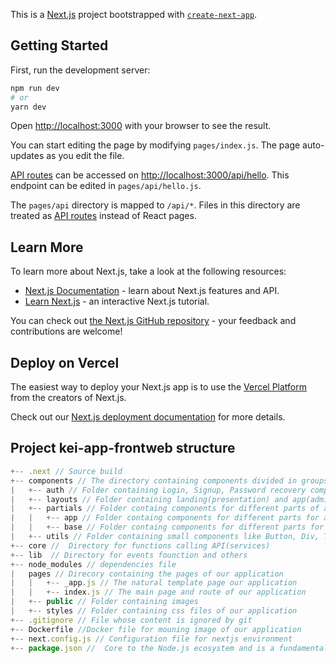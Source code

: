 This is a [Next.js](https://nextjs.org/) project bootstrapped with [`create-next-app`](https://github.com/vercel/next.js/tree/canary/packages/create-next-app).

## Getting Started

First, run the development server:

```bash
npm run dev
# or
yarn dev
```

Open [http://localhost:3000](http://localhost:3000) with your browser to see the result.

You can start editing the page by modifying `pages/index.js`. The page auto-updates as you edit the file.

[API routes](https://nextjs.org/docs/api-routes/introduction) can be accessed on [http://localhost:3000/api/hello](http://localhost:3000/api/hello). This endpoint can be edited in `pages/api/hello.js`.

The `pages/api` directory is mapped to `/api/*`. Files in this directory are treated as [API routes](https://nextjs.org/docs/api-routes/introduction) instead of React pages.

## Learn More

To learn more about Next.js, take a look at the following resources:

- [Next.js Documentation](https://nextjs.org/docs) - learn about Next.js features and API.
- [Learn Next.js](https://nextjs.org/learn) - an interactive Next.js tutorial.

You can check out [the Next.js GitHub repository](https://github.com/vercel/next.js/) - your feedback and contributions are welcome!

## Deploy on Vercel

The easiest way to deploy your Next.js app is to use the [Vercel Platform](https://vercel.com/new?utm_medium=default-template&filter=next.js&utm_source=create-next-app&utm_campaign=create-next-app-readme) from the creators of Next.js.

Check out our [Next.js deployment documentation](https://nextjs.org/docs/deployment) for more details.

## Project kei-app-frontweb structure

```js
+-- .next // Source build
+-- components // The directory containing components divided in groups
|   +-- auth // Folder containing Login, Signup, Password recovery components
|   +-- layouts // Folder containing landing(presentation) and app(admin and team side) templates
|   +-- partials // Folder containg components for different parts of a general page(template)
|   |   +-- app // Folder containg components for different parts for a app template(admin and team side) like Header, Footer, Sidebar, etc
|   |   +-- base // Folder containg components for different parts for a base template(prensentation) like Header, Footer, etc
|   +-- utils // Folder containing small components like Button, Div, TextInput, Form, .etc
+-- core //  Directory for functions calling API(services)
+-- lib  // Directory for events founction and others
+-- node_modules // dependencies file
|   pages // Direcory containing the pages of our application
|   |   +-- _app.js // The natural template page our application
|   |   +-- index.js // The main page and route of our application
|   +-- public // Folder containing images
|   +-- styles // Folder containing css files of our application
+-- .gitignore // File whose content is ignored by git
+-- Dockerfile //Docker file for mouning image of our application
+-- next.config.js // Configuration file for nextjs environment
+-- package.json //  Core to the Node.js ecosystem and is a fundamental part of understanding and working with Node.js,
```

